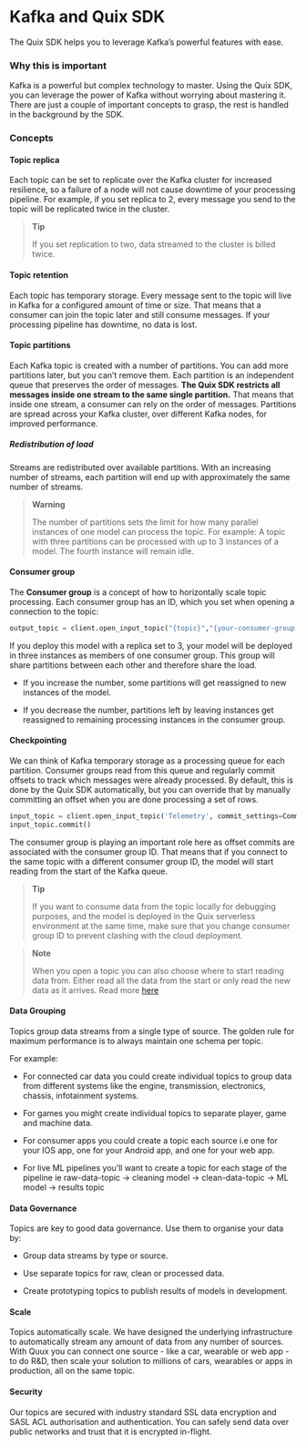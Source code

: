 # Kafka and Quix SDK

The Quix SDK helps you to leverage Kafka’s powerful features with ease.

### Why this is important

Kafka is a powerful but complex technology to master. Using the Quix
SDK, you can leverage the power of Kafka without worrying about
mastering it. There are just a couple of important concepts to grasp,
the rest is handled in the background by the SDK.

### Concepts

#### Topic replica

Each topic can be set to replicate over the Kafka cluster for increased
resilience, so a failure of a node will not cause downtime of your
processing pipeline. For example, if you set replica to 2, every message
you send to the topic will be replicated twice in the cluster.

> **Tip**
> 
> If you set replication to two, data streamed to the cluster is billed
> twice.

#### Topic retention

Each topic has temporary storage. Every message sent to the topic will
live in Kafka for a configured amount of time or size. That means that a
consumer can join the topic later and still consume messages. If your
processing pipeline has downtime, no data is lost.

#### Topic partitions

Each Kafka topic is created with a number of partitions. You can add
more partitions later, but you can’t remove them. Each partition is an
independent queue that preserves the order of messages. **The Quix SDK
restricts all messages inside one stream to the same single partition.**
That means that inside one stream, a consumer can rely on the order of
messages. Partitions are spread across your Kafka cluster, over
different Kafka nodes, for improved performance.

##### Redistribution of load

Streams are redistributed over available partitions. With an increasing
number of streams, each partition will end up with approximately the
same number of streams.

> **Warning**
> 
> The number of partitions sets the limit for how many parallel
> instances of one model can process the topic. For example: A topic
> with three partitions can be processed with up to 3 instances of a
> model. The fourth instance will remain idle.

#### Consumer group

The **Consumer group** is a concept of how to horizontally scale topic
processing. Each consumer group has an ID, which you set when opening a
connection to the topic:

``` python
output_topic = client.open_input_topic("{topic}","{your-consumer-group-id}")
```

If you deploy this model with a replica set to 3, your model will be
deployed in three instances as members of one consumer group. This group
will share partitions between each other and therefore share the load.

  - If you increase the number, some partitions will get reassigned to
    new instances of the model.

  - If you decrease the number, partitions left by leaving instances get
    reassigned to remaining processing instances in the consumer group.

#### Checkpointing

We can think of Kafka temporary storage as a processing queue for each
partition. Consumer groups read from this queue and regularly commit
offsets to track which messages were already processed. By default, this
is done by the Quix SDK automatically, but you can override that by
manually committing an offset when you are done processing a set of
rows.

``` python
input_topic = client.open_input_topic('Telemetry', commit_settings=CommitMode.Manual)
input_topic.commit()
```

The consumer group is playing an important role here as offset commits
are associated with the consumer group ID. That means that if you
connect to the same topic with a different consumer group ID, the model
will start reading from the start of the Kafka queue.

> **Tip**
> 
> If you want to consume data from the topic locally for debugging
> purposes, and the model is deployed in the Quix serverless environment
> at the same time, make sure that you change consumer group ID to
> prevent clashing with the cloud deployment.

> **Note**
> 
> When you open a topic you can also choose where to start reading data
> from. Either read all the data from the start or only read the new
> data as it arrives. Read more
> [here](read.md#_open_a_topic_for_reading)

#### Data Grouping

Topics group data streams from a single type of source. The golden rule
for maximum performance is to always maintain one schema per topic.

For example:

  - For connected car data you could create individual topics to group
    data from different systems like the engine, transmission,
    electronics, chassis, infotainment systems.

  - For games you might create individual topics to separate player,
    game and machine data.

  - For consumer apps you could create a topic each source i.e one for
    your IOS app, one for your Android app, and one for your web app.

  - For live ML pipelines you’ll want to create a topic for each stage
    of the pipeline ie raw-data-topic → cleaning model →
    clean-data-topic → ML model → results topic

#### Data Governance

Topics are key to good data governance. Use them to organise your data
by:

  - Group data streams by type or source.

  - Use separate topics for raw, clean or processed data.

  - Create prototyping topics to publish results of models in
    development.

#### Scale

Topics automatically scale. We have designed the underlying
infrastructure to automatically stream any amount of data from any
number of sources. With Quux you can connect one source - like a car,
wearable or web app - to do R\&D, then scale your solution to millions
of cars, wearables or apps in production, all on the same topic.

#### Security

Our topics are secured with industry standard SSL data encryption and
SASL ACL authorisation and authentication. You can safely send data over
public networks and trust that it is encrypted in-flight.
